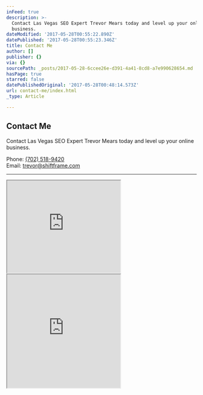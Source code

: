 ```yaml
---
inFeed: true
description: >-
  Contact Las Vegas SEO Expert Trevor Mears today and level up your online
  business.
dateModified: '2017-05-28T00:55:22.890Z'
datePublished: '2017-05-28T00:55:23.346Z'
title: Contact Me
author: []
publisher: {}
via: {}
sourcePath: _posts/2017-05-28-6ccee26e-d391-4a41-8cd8-a7e990628654.md
hasPage: true
starred: false
datePublishedOriginal: '2017-05-28T00:48:14.573Z'
url: contact-me/index.html
_type: Article

---
```

## Contact Me

Contact Las Vegas SEO Expert Trevor Mears today and level up your online business.

Phone: [(702) 518-9420][0]  
Email: [trevor@shiftframe.com][1]

---

<iframe src="https://the-grid.github.io/ed-userhtml/?g=eJyFUsFOwzAMve8rrF3SVSLlvK07wDixISR2QxxM4q6ZmqRq0kGF-HeSdWIdm4QPkeX4PdvPnjvRqNqD72rKx54-fbbDPfbR8WI0gmBZmsKmVA4cCa-sgeBaU3VgiCTJ4AuCmhqocUugCtBoWqxCgrB1p8wW0jQ7MIW_JJayBayx9Uq8LB9XFiNJngNrjaRCGZJsAl8HQLQ9NpfZ4JuWZmc5JaGEgeUgrWg1Gc-35B8qiq676za4fUJNCYsANnm9fTvnOUpyjUc0hJ6OVAnrM9nkhO8jPM44wLM_wrILgGvEsCArva-nWaYPY3NXqsIXTWiaC6szTVJhtnPH75vCNprv3CVrWJL91SSHojWH_SVDdaP9qhsQUeBkMNH3yY16caxrMvK-VJVM-jKT2ZVVLa1GZf4bhV2DrjBcTOz3vEnm2netvA_3tCbnwqmxKYyfK0JH8IHKc87Hp7ZH_TvP-iYXox_OCtwI" height="244" style=""></iframe>

<iframe src="https://the-grid.github.io/ed-userhtml/?g=eJzNV0tv4zYQvudXEFr0UlR-ZZ1tLTs9BD300EWBnopFENAiZRGhRJWk4jyw_71DUpJliXLkbA4REEea9wy_IYcXa6WfOEX6qaCbQNNHPY2VCpCKRUHJ9QWCZ5LhUrM4ETK720tcFFSiF5Thx3DPiE5X6Go2Kx4joMgdy1doDl8IVESEvncNhCzPqTRv6KXPLITSoSrjmCrl4-c4o-A6EbkO95TtUr1CW8FJ5EiKPVNwP1nSrI4m3AqtRbZClybCvkVCVSxZoZnIbU5WR4tihRaHlBoj85nfCpVSyIP-sXgsuJArJCnxqWaQKt7RAeVKdycpzX3aUuxBkzBVcPwEteAivu9FvRiImuMt5XU569rNTe26Bj0F7_hY-l1AfEef9L-SQSH6Yaxwoi2sqow_0cuFKV2uaQ4-A_Rz0AqL5Zzl1Ocwpbw4lNSbh8t0NvltPErs-mZq5zHZXt0efPqWFOU01lvx-EunK4pSH5NML2JJMfis2mw-m_0UoQITwvKdyQBw7n4jWBRJKMQxh9ZTgjOCPt3c3AAdx_c7KcqcQE2TJDGSj6FKMRF7MAHS9Z_hQmEV1bW1UGLCSrVCn00uVo89W9cVH0i-HOOUxvfA28nCAfS0yBEMa5DlIIX5a9brd58LE7w4EULDP9P_wa558VnelgCmPKy3yj5rstU57DwJLnln0QvA7RYW_d6r3XDbBlo9syRX8Zc4Oqx5WHMS-0TVutVUYp_oDRm8Kep297gODl0TdZpwFh0tBZwukWmGEHO2g-Mlhh2ByuiBSvCAeU3OGCGcRnEplUmuEMyKtYrBMojELC1sHf1-0RLnqoCOy3W0T5mmIXzFVt5kFTV9dwUqc9Pe7X3TbBw2o7SKej65_HV5FXU6yYhBYtt7psNSAcPtB1VQYSaevWTlofYpP4jEb7A4eMspuf1hTB5MwZoPwxH58YgEFJ7pJ7PFfVnCFlstaS4MBrjY-0_S03F2SvGCfKfJemqnoeuLNWEPiJFN0B997syhhGNtaFrSB_hHsYSRKeZYKZ9G4MaotZ16zFwUi6zgVMPAlWCuaICk4OYD-AHKqE4FeDazUIDAEYwmmyDVulhNp874RKUs0YmEaWgCtqZGcarKbcb07-b9T7JZBN3wh8ImWOPQyYWGuQkGJF0WNhNTnV667pQc6ffOCV-vp2DrVcvViT7Wdi0-0nozkkKKjax5Wh8DqgZzDaa69Hm_uJaxCeZdTz68DSSX3JkpOECeaMxJ15kg2t8Jo5yE89ZCNu7dGdgJwBJfCwPoR0p2knlNqR-69RVcfwX2emo_PFFa290oRzk0v22tb45xG6AHzEtg-WKyloPW1ShAU09UcEzkQ90AMyPcpcyesgma_cZu1gacRvPYYAXYt2KDZpjxMdCwgn1sLN4HG1UYZ0Gj0hlExh-G_57QqBz2kGHpZwCjsvPBkVGkYHrcpuHBxeX74KIK4ixcVDqDuPjb8N8TF5XDHi4s_awN4-Oj4kmUsjkt33yifH4fdBwHcxZIjlUHsfIviKG_nNgwZJqL9zmoOY6gB542-9YXYe3ULHP9_rGx4-bNMajpjN49_Cx9-HFKVS_Vvnp1dYzb3mB4cq1et3aix6u44LKDWheeRgWmq3-slfXUSXprfoLUXZVqB3N1SOGOS3PfOGOn_n4dBirASBPwImjtUeOcSapLmY925sQPRT3bn_n56qa1cR7dzFf5G7jNQBRre3Ey_03J_wdIevaP" height="300" style=""></iframe>



[0]: http://tel:7025189420/
[1]: http://trevor@shiftframe.com/